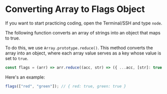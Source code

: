 # Converting Array to Flags Object

If you want to start practicing coding, open the Terminal/SSH and type `node`.

The following function converts an array of strings into an object that maps to true.

To do this, we use `Array.prototype.reduce()`. This method converts the array into an object, where each array value serves as a key whose value is set to `true`.

```js
const flags = (arr) => arr.reduce((acc, str) => ({ ...acc, [str]: true }), {});
```

Here's an example:

```js
flags(["red", "green"]); // { red: true, green: true }
```
